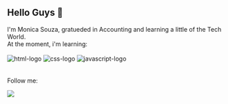 ## Hello Guys :rocket:
I'm Monica Souza, gratueded in Accounting and learning a little of the Tech World.
<br>
At the moment, i'm learning:
<br>
<br>
<img src="https://img.shields.io/badge/HTML5-E34F26?style=for-the-badge&logo=html5&logoColor=white" alt="html-logo"/>
<img src="https://img.shields.io/badge/CSS3-1572B6?style=for-the-badge&logo=css3&logoColor=white" alt="css-logo"/>
<img src="https://img.shields.io/badge/JavaScript-F7DF1E?style=for-the-badge&logo=javascript&logoColor=black" alt="javascript-logo"/>
<br>
<br>
<br>
Follow me:
<br>
<p>
  <a href="www.linkedin.com/in/monicacsouza"/>
<img src="https://img.shields.io/badge/LinkedIn-0077B5?style=for-the-badge&logo=linkedin&logoColor=white">
</p>





